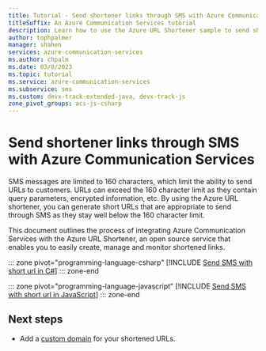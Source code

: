 ```yaml
---
title: Tutorial - Send shortener links through SMS with Azure Communication Services
titleSuffix: An Azure Communication Services tutorial
description: Learn how to use the Azure URL Shortener sample to send short links through SMS.
author: tophpalmer
manager: shahen
services: azure-communication-services
ms.author: chpalm
ms.date: 03/8/2023
ms.topic: tutorial
ms.service: azure-communication-services
ms.subservice: sms
ms.custom: devx-track-extended-java, devx-track-js
zone_pivot_groups: acs-js-csharp
---
```


# Send shortener links through SMS with Azure Communication Services


SMS messages are limited to 160 characters, which limit the ability to send URLs to customers. URLs can exceed the 160 character limit as they contain query parameters, encrypted information, etc. By using the Azure URL shortener, you can generate short URLs that are appropriate to send through SMS as they stay well below the 160 character limit. 

This document outlines the process of integrating Azure Communication Services with the Azure URL Shortener, an open source service that enables you to easily create, manage and monitor shortened links.

::: zone pivot="programming-language-csharp"
[!INCLUDE [Send SMS with short url in C#](./includes/url-shortener-csharp.md)]
::: zone-end

::: zone pivot="programming-language-javascript"
[!INCLUDE [Send SMS with short url in JavaScript](./includes/url-shortener-js.md)]
::: zone-end

## Next steps

- Add a [custom domain](https://github.com/microsoft/AzUrlShortener/wiki/How-to-Add-a-Custom-Domain) for your shortened URLs.
